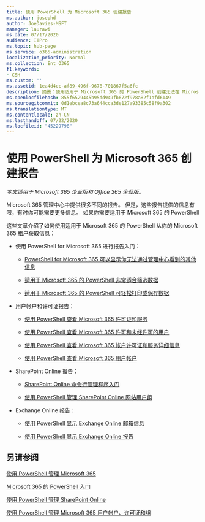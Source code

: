 ```yaml
---
title: 使用 PowerShell 为 Microsoft 365 创建报告
ms.author: josephd
author: JoeDavies-MSFT
manager: laurawi
ms.date: 07/17/2020
audience: ITPro
ms.topic: hub-page
ms.service: o365-administration
localization_priority: Normal
ms.collection: Ent_O365
f1.keywords:
- CSH
ms.custom: ''
ms.assetid: 1ea4d4ec-af89-496f-9678-701867f5a6fc
description: 摘要：使用适用于 Microsoft 365 的 PowerShell 创建无法在 Microsoft 365 管理中心生成的报告。
ms.openlocfilehash: 855f6529445b95dd949fb672f978a82f1afd6149
ms.sourcegitcommit: 0d1ebcea8c73a644cca3de127a93385c58f9a302
ms.translationtype: MT
ms.contentlocale: zh-CN
ms.lasthandoff: 07/22/2020
ms.locfileid: "45229798"
---
```

# <a name="use-powershell-to-create-reports-for-microsoft-365"></a>使用 PowerShell 为 Microsoft 365 创建报告

*本文适用于 Microsoft 365 企业版和 Office 365 企业版。*

Microsoft 365 管理中心中提供很多不同的报告。 但是，这些报告提供的信息有限，有时你可能需要更多信息。 如果你需要适用于 Microsoft 365 的 PowerShell
  
这些文章介绍了如何使用适用于 Microsoft 365 的 PowerShell 从你的 Microsoft 365 租户获取信息：
  
- 使用 PowerShell for Microsoft 365 进行报告入门：
    
  - [PowerShell for Microsoft 365 可以显示你无法通过管理中心看到的其他信息](https://technet.microsoft.com/library/dn568034.aspx#reveal)
    
  - [适用于 Microsoft 365 的 PowerShell 非常适合筛选数据](https://technet.microsoft.com/library/dn568034.aspx#filter)
    
  - [适用于 Microsoft 365 的 PowerShell 可轻松打印或保存数据](https://technet.microsoft.com/library/dn568034.aspx#printsave)
    
- 用户帐户和许可证报告：
    
  - [使用 PowerShell 查看 Microsoft 365 许可证和服务](view-licenses-and-services-with-office-365-powershell.md)
    
  - [使用 PowerShell 查看 Microsoft 365 许可和未经许可的用户](view-licensed-and-unlicensed-users-with-office-365-powershell.md)
    
  - [使用 PowerShell 查看 Microsoft 365 帐户许可证和服务详细信息](view-account-license-and-service-details-with-office-365-powershell.md)
    
  - [使用 PowerShell 查看 Microsoft 365 用户帐户](view-user-accounts-with-office-365-powershell.md)
    
- SharePoint Online 报告：
    
  - [SharePoint Online 命令行管理程序入门](https://docs.microsoft.com/powershell/sharepoint/sharepoint-online/connect-sharepoint-online)
    
  - [使用 PowerShell 管理 SharePoint Online 网站用户组](https://technet.microsoft.com/library/122f4099-c78d-4cce-bab0-4343b04596ae.aspx)
    
- Exchange Online 报告：
    
  - [使用 PowerShell 显示 Exchange Online 邮箱信息](https://technet.microsoft.com/library/13843002-56ca-4b75-81c5-84386522b01b.aspx)
    
  - [使用 PowerShell 显示 Exchange Online 报告](https://technet.microsoft.com/library/4873a063-9fc4-4ed9-826a-6e935fef61d4.aspx)
    
## <a name="see-also"></a>另请参阅

[使用 PowerShell 管理 Microsoft 365](manage-office-365-with-office-365-powershell.md)
  
[Microsoft 365 的 PowerShell 入门](getting-started-with-office-365-powershell.md)
  
[使用 PowerShell 管理 SharePoint Online](manage-sharepoint-online-with-office-365-powershell.md)
  
[使用 PowerShell 管理 Microsoft 365 用户帐户、许可证和组](manage-user-accounts-and-licenses-with-office-365-powershell.md)
  

